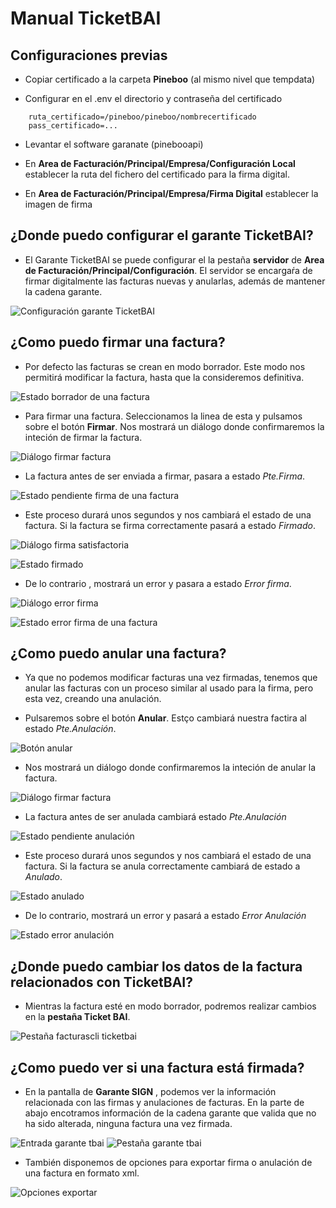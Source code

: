 # Manual TicketBAI

## Configuraciones previas

- Copiar certificado a la carpeta **Pineboo** (al mismo nivel que tempdata)

- Configurar en el .env el directorio y contraseña del certificado
```
    ruta_certificado=/pineboo/pineboo/nombrecertificado
    pass_certificado=... 
```

- Levantar el software garanate (pinebooapi)

- En **Area de Facturación/Principal/Empresa/Configuración Local** establecer la ruta del fichero del certificado para la firma digital.
- En **Area de Facturación/Principal/Empresa/Firma Digital** establecer la imagen de firma


## ¿Donde puedo configurar el garante TicketBAI?

* El Garante TicketBAI se puede configurar el la pestaña **servidor** de **Area de Facturación/Principal/Configuración**. El servidor se encargaŕa de firmar digitalmente las facturas nuevas y anularlas, además de mantener la cadena garante.

![Configuración garante TicketBAI](./img/config.png)



## ¿Como puedo firmar una factura?

* Por defecto las facturas se crean en modo borrador. Este modo nos permitirá modificar la factura, hasta que la consideremos definitiva. 

![Estado borrador de una factura](./img/estado_borrador.png)

* Para firmar una factura. Seleccionamos la linea de esta y pulsamos sobre el botón **Firmar**. Nos mostrará un diálogo donde confirmaremos la inteción de firmar la factura.

![Diálogo firmar factura](./img/dialogo_firma.png)

*  La factura antes de ser enviada a firmar, pasara a estado *Pte.Firma*. 

![Estado pendiente firma de una factura](./img/estado_pendiente_firma.png)

* Este proceso durará unos segundos y nos cambiará el estado de una factura. Si la factura se firma correctamente pasará a estado *Firmado*. 

![Diálogo firma satisfactoria](./img/dialogo_firma.png)

![Estado firmado](./img/estado_firmado.png)

* De lo contrario , mostrará un error y pasara a estado *Error firma*.

![Diálogo error firma](./img/dialogo_error_firma.png)

![Estado error firma de una factura](./img/estado_error_firma.png)


## ¿Como puedo anular una factura?

* Ya que no podemos modificar facturas una vez firmadas, tenemos que anular las facturas con un proceso similar al usado para la firma, pero esta vez,  creando una anulación.

* Pulsaremos sobre el botón **Anular**. Estço cambiará nuestra factira al estado *Pte.Anulación*.



![Botón anular](./img/boton_anular.png)

* Nos mostrará un diálogo donde confirmaremos la inteción de anular la factura.

![Diálogo firmar factura](./img/dialogo_anular_factura.png)

* La factura antes de ser anulada cambiará estado *Pte.Anulación*

![Estado pendiente anulación](./img/estado_pendiente_anulacion.png)

* Este proceso durará unos segundos y nos cambiará el estado de una factura. Si la factura se anula correctamente cambiará de estado a *Anulado*. 

![Estado anulado](./img/estado_anulado.png)

* De lo contrario, mostrará un error y pasará a estado *Error Anulación*

![Estado error anulación](./img/estado_error_anulacion.png)


## ¿Donde puedo cambiar los datos de la factura relacionados con TicketBAI?

* Mientras la factura esté en modo borrador, podremos realizar cambios en la **pestaña Ticket BAI**.

![Pestaña facturascli ticketbai](./img/ventana_facturascli_ticketbai.png)


## ¿Como puedo ver si una factura está firmada?

* En la pantalla de **Garante SIGN** , podemos ver la información relacionada con las firmas y anulaciones de facturas. En la parte de abajo encotramos información de la cadena garante que valida que no ha sido alterada, ninguna factura una vez firmada.

![Entrada garante tbai](./img/arbol_garante.png)
![Pestaña garante tbai](./img/pantalla_garante.png)

* También disponemos de opciones para exportar firma o anulación de una factura en formato xml.

![Opciones exportar](./img/opcion_exportar.png)


